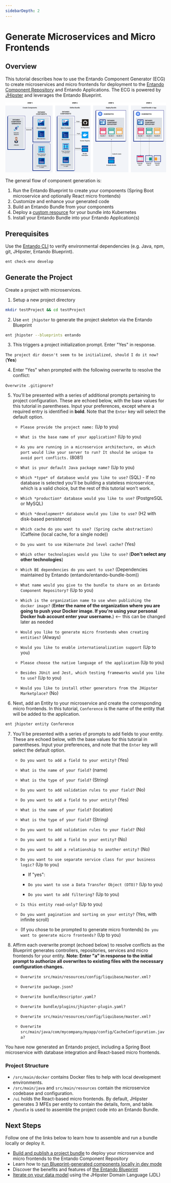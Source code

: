 ```yaml
---
sidebarDepth: 2
---
```


# Generate Microservices and Micro Frontends

## Overview

This tutorial describes how to use the Entando Component Generator (ECG) to create microservices and micro frontends for deployment to the [Entando Component Repository](../../../docs/compose/ecr-overview.md) and Entando Applications. The ECG is powered by [JHipster](https://www.jhipster.tech/) and leverages the Entando Blueprint. 

![Entando Component Generator](./img/component-gen-flow.png)

The general flow of component generation is:

1. Run the Entando Blueprint to create your components (Spring Boot microservice and optionally React micro frontends)
2. Customize and enhance your generated code
3. Build an Entando Bundle from your components
4. Deploy a [custom resource](../../../docs/consume/custom-resources.md) for your bundle into Kubernetes
5. Install your Entando Bundle into your Entando Application(s)

## Prerequisites
Use the [Entando CLI](../../../docs/reference/entando-cli.md#check-the-environment) to verify environmental dependencies (e.g. Java, npm, git, JHipster, Entando Blueprint).
``` sh
ent check-env develop
```  

## Generate the Project
Create a project with microservices.

1. Setup a new project directory
``` sh
mkdir testProject && cd testProject
```

2. Use `ent jhipster` to generate the project skeleton via the Entando Blueprint
``` sh
ent jhipster --blueprints entando
```

3. This triggers a project initialization prompt. Enter "Yes" in response.

`The project dir doesn't seem to be initialized, should I do it now?` (**Yes**)

4. Enter "Yes" when prompted with the following overwrite to resolve the conflict:

`Overwrite .gitignore?`

5. You'll be presented with a series of additional prompts pertaining to project configuration. These are echoed below, with the base values for this tutorial in parentheses. Input your preferences, except where a required entry is identified in **bold**. Note that the `Enter` key will select the default option.


    - `Please provide the project name:` (Up to you)

    - `What is the base name of your application?` (Up to you) 
    - `As you are running in a microservice architecture, on which port would like your server to run? It should be unique to avoid port conflicts.` (8081)
    - `What is your default Java package name?` (Up to you)
    - `Which *type* of database would you like to use?` (SQL)
          - If no database is selected you'll be building a stateless microservice, which is a valid choice, but the rest of this tutorial won't work.
    - `Which *production* database would you like to use?` (PostgreSQL or MySQL)
    - `Which *development* database would you like to use?` (H2 with disk-based persistence)
     - `Which cache do you want to use? (Spring cache abstraction)` (Caffeine (local cache, for a single node))
    - `Do you want to use Hibernate 2nd level cache?` (Yes)
    - `Which other technologies would you like to use?` (**Don't select any other technologies**)
    - `Which BE dependencies do you want to use?` (Dependencies maintained by Entando (entando/entando-bundle-bom))
    - `What name would you give to the bundle to share on an Entando Component Repository?` (Up to you)
    - `Which is the organization name to use when publishing the docker image?` (**Enter the name of the organization where you are going to push your Docker image. If you're using your personal Docker hub account enter your username.**) <-- this can be changed later as needed
    - `Would you like to generate micro frontends when creating entities?` (Always)
    - `Would you like to enable internationalization support` (Up to you)
    - `Please choose the native language of the application` (Up to you)
    - `Besides JUnit and Jest, which testing frameworks would you like to use?` (Up to you)
    - `Would you like to install other generators from the JHipster Marketplace?` (No)

6. Next, add an Entity to your microservice and create the corresponding micro frontends. In this tutorial, `Conference` is the name of the entity that will be added to the application.

 ``` sh
ent jhipster entity Conference
```

7. You'll be presented with a series of prompts to add fields to your entity. These are echoed below, with the base values for this tutorial in parentheses. Input your preferences, and note that the `Enter` key will select the default option.

    - `Do you want to add a field to your entity?` (Yes)

    - `What is the name of your field?` (name)
    - `What is the type of your field?` (String)
    - `Do you want to add validation rules to your field?` (No)
    - `Do you want to add a field to your entity?` (Yes)
    - `What is the name of your field?` (location)
    - `What is the type of your field?` (String)
    - `Do you want to add validation rules to your field?` (No)
    - `Do you want to add a field to your entity?` (No)
    - `Do you want to add a relationship to another entity?` (No)
    - `Do you want to use separate service class for your business logic?` (Up to you)
       - If "yes":

       - `Do you want to use a Data Transfer Object (DTO)?` (Up to you)

       - `Do you want to add filtering?` (Up to you)
    - `Is this entity read-only?` (Up to you)
    - `Do you want pagination and sorting on your entity?` (Yes, with infinite scroll)
    - (If you chose to be prompted to generate micro frontends) `Do you want to generate micro frontends?` (Up to you)


8. Affirm each overwrite prompt (echoed below) to resolve conflicts as the Blueprint generates controllers, repositories, services and micro frontends for your entity. **Note: Enter "a" in response to the initial prompt to authorize all overwrites to existing files with the necessary configuration changes.**
    - `Overwrite src/main/resources/config/liquibase/master.xml?` 

    - `Overwrite package.json?`
    - `Overwrite bundle/descriptor.yaml?`
    - `Overwrite bundle/plugins/jhipster-plugin.yaml?`
    - `Overwrite src/main/resources/config/liquibase/master.xml?`
    - `Overwrite src/main/java/com/mycompany/myapp/config/CacheConfiguration.java?`

You have now generated an Entando project, including a Spring Boot microservice with database integration and React-based micro frontends.      

### Project Structure
   * ```/src/main/docker``` contains Docker files to help with local development environments.
   * ```/src/main/java``` and ```src/main/resources``` contain the microservice codebase and configuration.
   * ```/ui``` holds the React-based micro frontends. By default, JHipster generates 3 MFEs per entity to contain the details, form, and table.
   * ```/bundle``` is used to assemble the project code into an Entando Bundle.

## Next Steps
Follow one of the links below to learn how to assemble and run a bundle locally or deploy it.

- [Build and publish a project bundle](../pb/publish-project-bundle.md) to deploy your microservice and micro frontends to the Entando Component Repository
- Learn how to [run Blueprint-generated components locally in dev mode](./run-local.md)
- Discover the benefits and features of [the Entando Blueprint](../../../docs/create/blueprint-features.md)
- [Iterate on your data model](./update-data-model.md) using the JHipster Domain Language (JDL)

